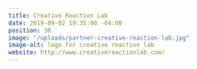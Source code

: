 ```yaml
---
title: Creative Reaction Lab
date: 2019-09-02 19:35:00 -04:00
position: 30
image: "/uploads/partner-creative-reaction-lab.jpg"
image-alt: logo for creative reaction lab
website: http://www.creativereactionlab.com/
---
```


